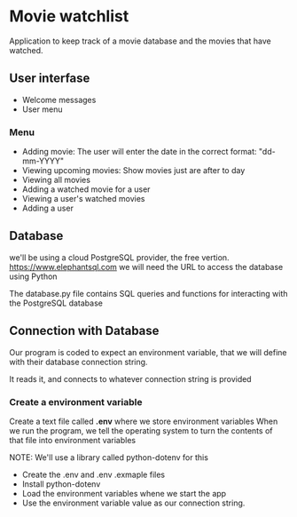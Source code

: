 # Movie watchlist

Application to keep track of a movie database and the movies that have watched. 

## User interfase 

- Welcome messages 
- User menu 

### Menu 

- Adding movie: The user will enter the date in the correct format: "dd-mm-YYYY"
- Viewing upcoming movies: Show movies just are after to day 
- Viewing all movies
- Adding a watched movie for a user
- Viewing a user's watched movies
- Adding a user

## Database 

we'll be using a cloud PostgreSQL provider, the free vertion.
https://www.elephantsql.com
we will need the URL to access the database using Python

The database.py file contains SQL queries and functions for interacting with the PostgreSQL database

## Connection with Database

Our program is coded to expect an environment variable, that we will define with their database connection string.

It reads it, and connects to whatever connection string is provided

### Create a environment variable

Create a text file called **.env** where we store environment variables
When we run the program, we tell the operating system to turn the contents of that file into environment variables 

NOTE: We'll use a library called python-dotenv for this 

- Create the .env and .env .exmaple files
- Install python-dotenv
- Load the environment variables whene we start the app
- Use the environment variable value as our connection string. 
